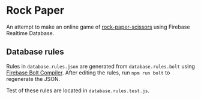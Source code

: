 # Rock Paper

An attempt to make an online game of [rock-paper-scissors](https://en.wikipedia.org/wiki/Rock%E2%80%93paper%E2%80%93scissors) using Firebase Realtime Database.

## Database rules

Rules in `database.rules.json` are generated from `database.rules.bolt` using [Firebase Bolt Compiler](https://github.com/firebase/bolt). After editing the rules, run `npm run bolt` to regenerate the JSON.

Test of these rules are located in `database.rules.test.js`.
